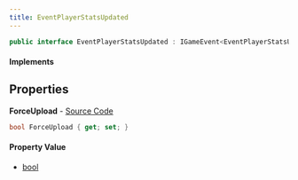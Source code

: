 ```yaml
---
title: EventPlayerStatsUpdated
---
```


```csharp
public interface EventPlayerStatsUpdated : IGameEvent<EventPlayerStatsUpdated>
```

#### Implements

## Properties

**ForceUpload** - [Source Code](https://github.com/swiftly-solution/swiftlys2/blob/main/managed/src/SwiftlyS2.Generated/GameEvents/Interfaces/EventPlayerStatsUpdated.cs#L20)

```csharp
bool ForceUpload { get; set; }
```

#### Property Value

- [bool](https://learn.microsoft.com/dotnet/api/system.boolean)

